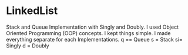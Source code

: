 # LinkedList
Stack and Queue Implementation with Singly and Doubly.
I used Object Oriented Programming (OOP) concepts.
I kept things simple. 
I made everything separate for each Implementations.
q == Queue
s = Stack
si= Singly 
d = Doubly 
